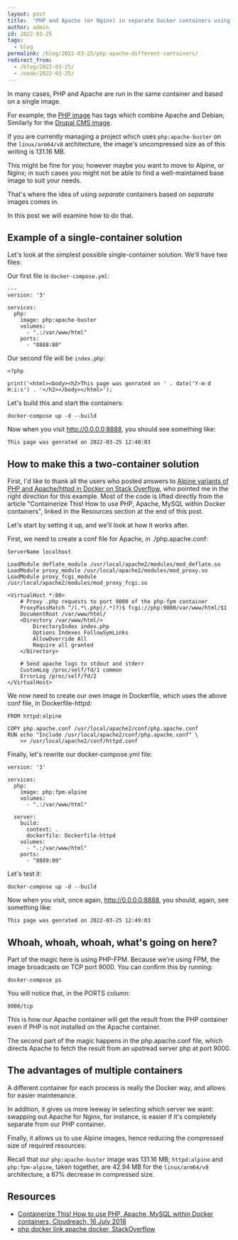 ```yaml
---
layout: post
title:  "PHP and Apache (or Nginx) in separate Docker containers using Docker Compose"
author: admin
id: 2022-03-25
tags:
  - blog
permalink: /blog/2022-03-25/php-apache-different-containers/
redirect_from:
  - /blog/2022-03-25/
  - /node/2022-03-25/
---
```


In many cases, PHP and Apache are run in the same container and based on a single image.

For example, the [PHP image](https://hub.docker.com/_/php) has tags which combine Apache and Debian; Similarly for the [Drupal CMS image](https://hub.docker.com/_/drupal).

If you are currently managing a project which uses `php:apache-buster` on the `linux/arm64/v8` architecture, the image's uncompressed size as of this writing is 131.16 MB.

This might be fine for you; however maybe you want to move to Alpine, or Nginx; in such cases you might not be able to find a well-maintained base image to suit your needs.

That's where the idea of using _separate_ containers based on _separate_ images comes in.

In this post we will examine how to do that.

Example of a single-container solution
-----

Let's look at the simplest possible single-container solution. We'll have two files:

Our first file is `docker-compose.yml`:

    ---
    version: '3'

    services:
      php:
        image: php:apache-buster
        volumes:
          - ".:/var/www/html"
        ports:
          - "8888:80"

Our second file will be `index.php`:

    <?php

    print('<html><body><h2>This page was genrated on ' . date('Y-m-d H:i:s') . '</h2></body></html>');

Let's build this and start the containers:

    docker-compose up -d --build

Now when you visit http://0.0.0.0:8888, you should see something like:

    This page was genrated on 2022-03-25 12:40:03

How to make this a two-container solution
-----

First, I'd like to thank all the users who posted answers to [Alpine variants of PHP and Apache/httpd in Docker on Stack Overflow](https://stackoverflow.com/questions/41303775/alpine-variants-of-php-and-apache-httpd-in-docker/41306316#41306316), who pointed me in the right direction for this example. Most of the code is lifted directly from the article "Containerize This! How to use PHP, Apache, MySQL within Docker containers", linked in the Resources section at the end of this post.

Let's start by setting it up, and we'll look at how it works after.

First, we need to create a conf file for Apache, in ./php.apache.conf:

    ServerName localhost

    LoadModule deflate_module /usr/local/apache2/modules/mod_deflate.so
    LoadModule proxy_module /usr/local/apache2/modules/mod_proxy.so
    LoadModule proxy_fcgi_module /usr/local/apache2/modules/mod_proxy_fcgi.so

    <VirtualHost *:80>
        # Proxy .php requests to port 9000 of the php-fpm container
        ProxyPassMatch ^/(.*\.php(/.*)?)$ fcgi://php:9000/var/www/html/$1
        DocumentRoot /var/www/html/
        <Directory /var/www/html/>
            DirectoryIndex index.php
            Options Indexes FollowSymLinks
            AllowOverride All
            Require all granted
        </Directory>

        # Send apache logs to stdout and stderr
        CustomLog /proc/self/fd/1 common
        ErrorLog /proc/self/fd/2
    </VirtualHost>

We now need to create our own image in Dockerfile, which uses the above conf file, in Dockerfile-httpd:

    FROM httpd:alpine

    COPY php.apache.conf /usr/local/apache2/conf/php.apache.conf
    RUN echo "Include /usr/local/apache2/conf/php.apache.conf" \
        >> /usr/local/apache2/conf/httpd.conf

Finally, let's rewrite our docker-compose.yml file:

    version: '3'

    services:
      php:
        image: php:fpm-alpine
        volumes:
          - ".:/var/www/html"

      server:
        build:
          context: .
          dockerfile: Dockerfile-httpd
        volumes:
          - ".:/var/www/html"
        ports:
          - "8889:80"

Let's test it:

    docker-compose up -d --build

Now when you visit, once again, http://0.0.0.0:8888, you should, again, see something like:

    This page was genrated on 2022-03-25 12:49:03

Whoah, whoah, whoah, what's going on here?
-----

Part of the magic here is using PHP-FPM. Because we're using FPM, the image broadcasts on TCP port 9000. You can confirm this by running:

    docker-compose ps

You will notice that, in the PORTS column:

    9000/tcp

This is how our Apache container will get the result from the PHP container even if PHP is not installed on the Apache container.

The second part of the magic happens in the php.apache.conf file, which directs Apache to fetch the result from an upstread server php at port 9000.

The advantages of multiple containers
-----

A different container for each process is really the Docker way, and allows for easier maintenance.

In addition, it gives us more leeway in selecting which server we want: swapping out Apache for Nginx, for instance, is easier if it's completely separate from our PHP container.

Finally, it allows us to use Alpine images, hence reducing the compressed size of required resources:

Recall that our `php:apache-buster` image was 131.16 MB; `httpd:alpine` and `php:fpm-alpine`, taken together, are 42.94 MB for the `linux/arm64/v8` architecture, a 67% decrease in compressed size.

Resources
-----

* [Containerize This! How to use PHP, Apache, MySQL within Docker containers, Cloudreach, 16 July 2018](https://www.cloudreach.com/en/technical-blog/containerize-this-how-to-use-php-apache-mysql-within-docker-containers/)
* [php docker link apache docker, StackOverflow](https://stackoverflow.com/questions/33230871/php-docker-link-apache-docker)
